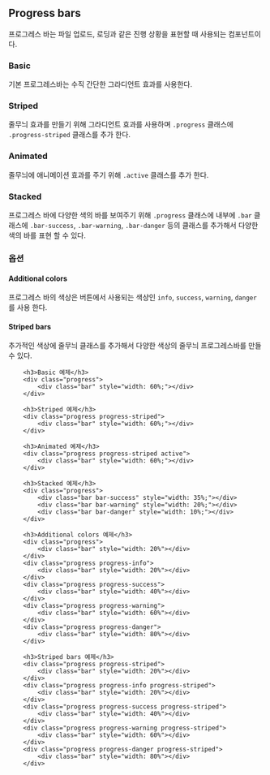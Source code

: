 <!--
layout: 'post'
section: 'Cornerstone Framework'
title: 'Progress bars'
outline: '프로그레스 바는 파일 업로드, 로딩과 같은 진행 상황을 표현할 때 사용되는 컴포넌트이다. 기본 프로그레스바는 수직 간단한 그라디언트 효과를 사용한다. 줄무늬 효과를 만들기 위해 그라디언트 효과를 사용하며 .progress 클래스에 .progress-striped 클래스를 추가 한다…'
date: '2012-11-16'
tagstr: 'widget'
order: '[4, 2, 9]'
thumbnail: '4.2.09.progress_bar.png'
-->

## Progress bars

프로그레스 바는 파일 업로드, 로딩과 같은 진행 상황을 표현할 때 사용되는 컴포넌트이다.

### Basic

기본 프로그레스바는 수직 간단한 그라디언트 효과를 사용한다.

### Striped

줄무늬 효과를 만들기 위해 그라디언트 효과를 사용하며 `.progress` 클래스에 `.progress-striped` 클래스를 추가 한다.

### Animated

줄무늬에 애니메이션 효과를 주기 위해 `.active` 클래스를 추가 한다.

### Stacked

프로그레스 바에 다양한 색의 바를 보여주기 위해 `.progress` 클래스에 내부에 `.bar` 클래스에 `.bar-success`,  `.bar-warning`, `.bar-danger`  등의 클래스를 추가해서 다양한 색의 바를 표현 할 수 있다.

### 옵션

#### Additional colors

프로그레스 바의 색상은 버튼에서 사용되는 색상인  `info`, `success`, `warning`, `danger` 를 사용 한다.

#### Striped bars

추가적인 색상에 줄무늬 클래스를 추가해서 다양한 색상의 줄무늬 프로그레스바를 만들 수 있다.

``` cm, { 'iframe-height': '908px' }
	<h3>Basic 예제</h3>
    <div class="progress">
        <div class="bar" style="width: 60%;"></div>
    </div>

	<h3>Striped 예제</h3>
	<div class="progress progress-striped">
        <div class="bar" style="width: 60%;"></div>
    </div>

	<h3>Animated 예제</h3>
	<div class="progress progress-striped active">
        <div class="bar" style="width: 60%;"></div>
    </div>

	<h3>Stacked 예제</h3>
	<div class="progress">
        <div class="bar bar-success" style="width: 35%;"></div>
        <div class="bar bar-warning" style="width: 20%;"></div>
        <div class="bar bar-danger" style="width: 10%;"></div>
    </div>
	
	<h3>Additional colors 예제</h3>
	<div class="progress">
        <div class="bar" style="width: 20%"></div>
    </div>
    <div class="progress progress-info">
        <div class="bar" style="width: 20%"></div>
    </div>
    <div class="progress progress-success">
        <div class="bar" style="width: 40%"></div>
    </div>
    <div class="progress progress-warning">
        <div class="bar" style="width: 60%"></div>
    </div>
    <div class="progress progress-danger">
        <div class="bar" style="width: 80%"></div>
    </div>

	<h3>Striped bars 예제</h3>
	<div class="progress progress-striped">
        <div class="bar" style="width: 20%"></div>
    </div>
    <div class="progress progress-info progress-striped">
        <div class="bar" style="width: 20%"></div>
    </div>
    <div class="progress progress-success progress-striped">
        <div class="bar" style="width: 40%"></div>
    </div>
    <div class="progress progress-warning progress-striped">
        <div class="bar" style="width: 60%"></div>
    </div>
    <div class="progress progress-danger progress-striped">
        <div class="bar" style="width: 80%"></div>
    </div>
```

